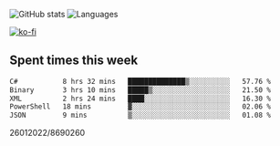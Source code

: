 ![GitHub stats](https://github-readme-stats.vercel.app/api?username=emipa606&theme=github_dark&show_icons=true) 
![Languages](https://github-readme-stats.vercel.app/api/top-langs/?username=emipa606&theme=github_dark&layout=compact)

[![ko-fi](https://ko-fi.com/img/githubbutton_sm.svg)](https://ko-fi.com/G2G55DDYD)

## Spent times this week
<!--START_SECTION:waka-->

```txt
C#           8 hrs 32 mins   ██████████████▒░░░░░░░░░░   57.76 %
Binary       3 hrs 10 mins   █████▒░░░░░░░░░░░░░░░░░░░   21.50 %
XML          2 hrs 24 mins   ████░░░░░░░░░░░░░░░░░░░░░   16.30 %
PowerShell   18 mins         ▓░░░░░░░░░░░░░░░░░░░░░░░░   02.06 %
JSON         9 mins          ▒░░░░░░░░░░░░░░░░░░░░░░░░   01.08 %
```

<!--END_SECTION:waka-->


26012022/8690260
